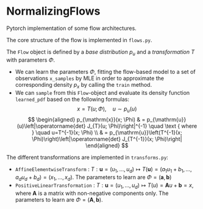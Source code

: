 # NormalizingFlows
Pytorch implementation of some flow architectures.

The core structure of the flow is implemented in `flows.py`. 

The `Flow` object is defined by a *base distribution* $p_u$ and a *transformation* $T$ with parameters $\Phi$.
- We can learn the parameters $\Phi$, fitting the flow-based model to a set of observations `x_samples` by MLE in order to approximate the corresponding density $p_x$ by calling the `train` method.
- We can `sample` from this `Flow`-object and evaluate its density function `learned_pdf` based on the following formulas:
$$ x = T(u; \Phi), \quad u \sim p_u(u)$$
$$
\begin{aligned}
p_{\mathrm{x}}(x; \Phi) & = p_{\mathrm{u}}(u)\left|\operatorname{det} J_{T}(u; \Phi)\right|^{-1} \quad \text { where } \quad u=T^{-1}(x; \Phi) \\
& = p_{\mathrm{u}}\left(T^{-1}(x; \Phi)\right)\left|\operatorname{det} J_{T^{-1}}(x; \Phi)\right|
\end{aligned}
$$

The different transformations are implemented in `transforms.py`:
- `AffineElementwiseTransform` : $T : \mathbf{u} = (u_1, \dots, u_d) \mapsto 
T(\mathbf{u}) = (a_1u_1 + b_1, \dots, a_du_d + b_d) = (x_1, \dots, x_d)$. 
The parameters to learn are $\Phi = (\mathbf{a},\mathbf{b})$
- `PositiveLinearTransformation` : $T: \mathbf{u} = (u_1, \dots, u_d) \mapsto T(u)=\mathbf{A}u + \mathbf{b} = {x}$, 
where $\mathbf{A}$ is a matrix with non-negative components only. 
The parameters to learn are $\Phi = (\mathbf{A},\mathbf{b})$.

